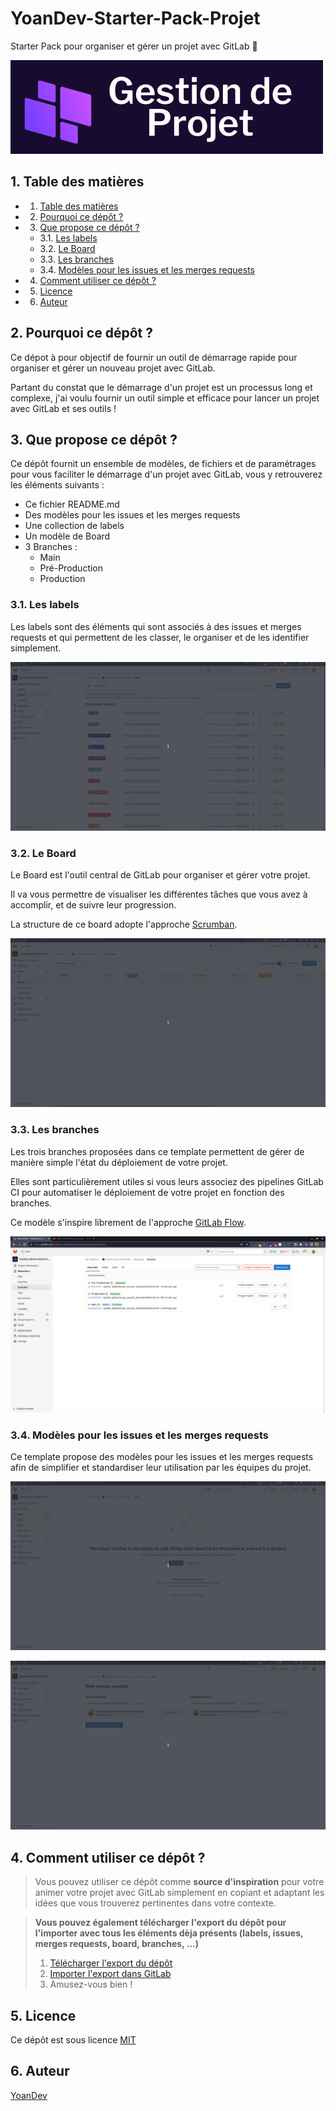 # YoanDev-Starter-Pack-Projet

Starter Pack pour organiser et gérer un projet avec GitLab 🦊

![bannière](.ressources/ban.png)

##  1. <a name='Tabledesmatires'></a> Table des matières
<!-- vscode-markdown-toc -->
* 1. [ Table des matières](#Tabledesmatires)
* 2. [Pourquoi ce dépôt ?](#Pourquoicedpt)
* 3. [Que propose ce dépôt ?](#Queproposecedpt)
	* 3.1. [Les labels](#Leslabels)
	* 3.2. [Le Board](#LeBoard)
	* 3.3. [Les branches](#Lesbranches)
	* 3.4. [Modèles pour les issues et les merges requests](#Modlespourlesissuesetlesmergesrequests)
* 4. [Comment utiliser ce dépôt ?](#Commentutilisercedpt)
* 5. [Licence](#Licence)
* 6. [Auteur](#Auteur)

<!-- vscode-markdown-toc-config
	numbering=true
	autoSave=true
	/vscode-markdown-toc-config -->
<!-- /vscode-markdown-toc -->

##  2. <a name='Pourquoicedpt'></a>Pourquoi ce dépôt ?

Ce dépot à pour objectif de fournir un outil de démarrage rapide pour organiser et gérer un nouveau projet avec GitLab.

Partant du constat que le démarrage d'un projet est un processus long et complexe, j'ai voulu fournir un outil simple et efficace pour lancer un projet avec GitLab et ses outils !

##  3. <a name='Queproposecedpt'></a>Que propose ce dépôt ?

Ce dépôt fournit un ensemble de modèles, de fichiers et de paramétrages pour vous faciliter le démarrage d'un projet avec GitLab, vous y retrouverez les éléments suivants :

-   Ce fichier README.md
-   Des modèles pour les issues et les merges requests
-   Une collection de labels
-   Un modèle de Board
-   3 Branches :
    -   Main
    -   Pré-Production
    -   Production

###  3.1. <a name='Leslabels'></a>Les labels

Les labels sont des éléments qui sont associés à des issues et merges requests et qui permettent de les classer, le organiser et de les identifier simplement.

![label](.ressources/label.gif)

###  3.2. <a name='LeBoard'></a>Le Board

Le Board est l'outil central de GitLab pour organiser et gérer votre projet.

Il va vous permettre de visualiser les différentes tâches que vous avez à accomplir, et de suivre leur progression.

La structure de ce board adopte l'approche [Scrumban](https://asana.com/fr/resources/scrumban).

![board](.ressources/board.gif)

###  3.3. <a name='Lesbranches'></a>Les branches

Les trois branches proposées dans ce template permettent de gérer de manière simple l'état du déploiement de votre projet.

Elles sont particulièrement utiles si vous leurs associez des pipelines GitLab CI pour automatiser le déploiement de votre projet en fonction des branches.

Ce modèle s'inspire librement de l'approche [GitLab Flow](https://www.youtube.com/watch?v=ZJuUz5jWb44).

![](.ressources/branche.png)

###  3.4. <a name='Modlespourlesissuesetlesmergesrequests'></a>Modèles pour les issues et les merges requests

Ce template propose des modèles pour les issues et les merges requests afin de simplifier et standardiser leur utilisation par les équipes du projet.

![board](.ressources/issue.gif)

![board](.ressources/mr.gif)

##  4. <a name='Commentutilisercedpt'></a>Comment utiliser ce dépôt ?

> Vous pouvez utiliser ce dépôt comme **source d'inspiration** pour votre animer votre projet avec GitLab simplement en copiant et adaptant les idées que vous trouverez pertinentes dans votre contexte.

> **Vous pouvez également télécharger l'export du dépôt pour l'importer avec tous les éléments dèja présents (labels, issues, merges requests, board, branches, ...)**
> 1. [Télécharger l'export du dépôt](.ressources/export.tar.gz)
> 2. [Importer l'export dans GitLab](https://docs.gitlab.com/ee/user/project/settings/import_export.html#import-a-project-and-its-data)
> 3. Amusez-vous bien !

##  5. <a name='Licence'></a>Licence

Ce dépôt est sous licence [MIT](LICENSE)

##  6. <a name='Auteur'></a>Auteur

[YoanDev](https://yoandev.co)